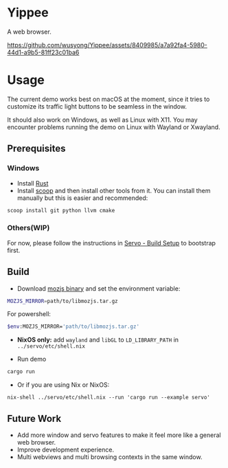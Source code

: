 # Yippee

A web browser.

https://github.com/wusyong/Yippee/assets/8409985/a7a92fa4-5980-44d1-a9b5-81ff23c01ba6

# Usage

The current demo works best on macOS at the moment, since it tries to customize its traffic light buttons to be seamless in the window.

It should also work on Windows, as well as Linux with X11. You may encounter problems running the demo on Linux with Wayland or Xwayland.

## Prerequisites

### Windows

- Install [Rust](https://www.rust-lang.org/)
- Install [scoop](https://scoop.sh/) and then install other tools from it. You can install them manually but this is easier and recommended:

```sh
scoop install git python llvm cmake
```

### Others(WIP)

For now, please follow the instructions in [Servo - Build Setup](https://github.com/servo/servo) to bootstrap first.

## Build

- Download [mozjs binary](https://github.com/wusyong/mozjs/releases/tag/tag-8410b587d66a36f1660cc3b828359e199eb0760a) and set the environment variable:

```sh
MOZJS_MIRROR=path/to/libmozjs.tar.gz
```

For powershell:

```sh
$env:MOZJS_MIRROR='path/to/libmozjs.tar.gz'
```

- **NixOS only:** add `wayland` and `libGL` to `LD_LIBRARY_PATH` in `../servo/etc/shell.nix`

- Run demo

```sh
cargo run
```

  - Or if you are using Nix or NixOS:

  ```
  nix-shell ../servo/etc/shell.nix --run 'cargo run --example servo'
  ```

## Future Work

- Add more window and servo features to make it feel more like a general web browser.
- Improve  development experience.
- Multi webviews and multi browsing contexts in the same window.
